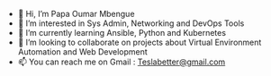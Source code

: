 - 👋 Hi, I’m Papa Oumar Mbengue
- 👀 I’m interested in Sys Admin, Networking and DevOps Tools
- 🌱 I’m currently learning Ansible, Python and Kubernetes
- 💞️ I’m looking to collaborate on projects about Virtual Environment Automation and Web Development
- 📫 You can reach me on Gmail : Teslabetter@gmail.com

<!---
NG-Silencio/NG-Silencio is a ✨ special ✨ repository because its `README.md` (this file) appears on your GitHub profile.
You can click the Preview link to take a look at your changes.
--->
